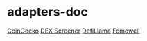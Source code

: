 # adapters-doc
[CoinGecko](.CoinGecko.md)
[DEX Screener](.DEXScreener.md)
[DefiLlama](.DefiLlama.md)
[Fomowell](.FomoWell.md)
